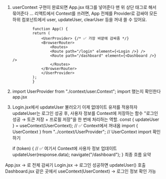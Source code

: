 1. userContext 구현이 완료되면 App.jsx <UserProvider> 태그를 넣어준다
    맨 위 상단 태그로 해서 묶어준다 <UserProvider> ... </UserProvider>
    리액트에서 Context를 쓰려면, App 전체를 Provider로 감싸야 모든 하위 컴포넌트에서 
    user, updateUser, clearUser 등을 꺼내 쓸 수 있어요.
    
                function App() {
                return (
                    <UserProvider> {/* ✅ 가장 바깥에 감싸줌 */}
                    <BrowserRouter>
                        <Routes>
                        <Route path="/login" element={<Login />} />
                        <Route path="/dashboard" element={<Dashboard />} />
                        </Routes>
                    </BrowserRouter>
                    </UserProvider>
                );
                }

2. import UserProvider from "./context/user.Context"; import 했는지 확인한다 app.jsx


3. Login.jsx에서 updateUser 불러오기
    이제 없데이트 유저를 적용하자
    updateUser는 로그인 성공 후, 사용자 정보를 Context에 저장하는 함수
     "로그인 성공 → 토큰 저장 + 프로필 저장"을 한 번에 처리하는 역할.
       const { updateUser } = useContext(UserContext); // ✅ Context에서 꺼내옴
       import { UserContext } from "../context/UserProvider"; // UserContext import 확인하기
       
      if (token) {
        // ✅ 여기서 Context에 사용자 정보 업데이트
        updateUser(response.data); 
        navigate("/dashboard");
      }
최종 흐름 요약

App.jsx → <UserProvider>로 전체 감싸기
Login.jsx → 로그인 성공하면 updateUser() 호출
Dashboard.jsx 같은 곳에서 useContext(UserContext) → 로그인 정보 확인 가능
